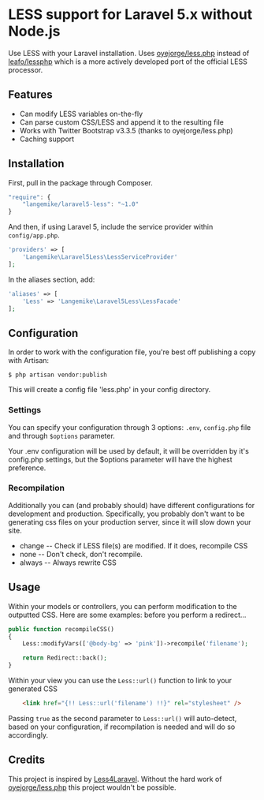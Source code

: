 # LESS support for Laravel 5.x without Node.js
Use LESS with your Laravel installation. Uses [oyejorge/less.php](http://lessphp.gpeasy.com/) instead of [leafo/lessphp](http://leafo.net/lessphp/) which is a more actively developed port of the official LESS processor. 

## Features
- Can modify LESS variables on-the-fly
- Can parse custom CSS/LESS and append it to the resulting file
- Works with Twitter Bootstrap v3.3.5 (thanks to oyejorge/less.php)
- Caching support

## Installation

First, pull in the package through Composer.

```js
"require": {
    "langemike/laravel5-less": "~1.0"
}
```

And then, if using Laravel 5, include the service provider within `config/app.php`.

```php
'providers' => [
    'Langemike\Laravel5Less\LessServiceProvider'
];
```

In the aliases section, add:

```php
'aliases' => [
    'Less' => 'Langemike\Laravel5Less\LessFacade'
];
```

## Configuration
In order to work with the configuration file, you're best off publishing a copy
with Artisan:

````
$ php artisan vendor:publish
````
This will create a config file 'less.php' in your config directory.

### Settings

You can specify your configuration through 3 options: `.env`, `config.php` file and through `$options` parameter.

Your .env configuration will be used by default, it will be overridden by it's config.php settings, but the $options parameter will have the highest preference.

### Recompilation
Additionally you can (and probably should) have different configurations for development 
and production.  Specifically, you probably don't want to be generating css files on
your production server, since it will slow down your site.

- change -- Check if LESS file(s) are modified. If it does, recompile CSS
- none -- Don't check, don't recompile.
- always -- Always rewrite CSS


## Usage

Within your models or controllers, you can perform modification to the outputted CSS. Here are some examples:
before you perform a redirect...

```php
public function recompileCSS()
{
    Less::modifyVars(['@body-bg' => 'pink'])->recompile('filename');

    return Redirect::back();
}
```

Within your view you can use the `Less::url()` function to link to your generated CSS

```html
	<link href="{!! Less::url('filename') !!}" rel="stylesheet" />
```

Passing `true` as the second parameter to `Less::url()` will auto-detect, based on your configuration, if recompilation is needed and will do so accordingly. 

## Credits
This project is inspired by [Less4Laravel](https://github.com/jtgrimes/less4laravel).
Without the hard work of [oyejorge/less.php](http://lessphp.gpeasy.com/) this project wouldn't be possible.
